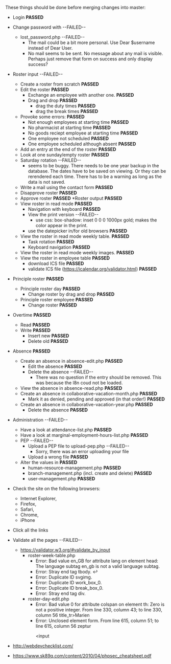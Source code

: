 These things should be done before merging changes into master:

* Login									__PASSED__
* Change password with							--FAILED--
  * lost_password.php							--FAILED--
    - The mail could be a bit more personal. Use Dear $username instead of Dear User.
    - No mail seems to be sent. No message about any mail is visible. Perhaps just remove that form on success and only display success?
* Roster input								--FAILED--
  * Create a roster from scratch					__PASSED__
  * Edit the roster							__PASSED__
    * Exchange an employee with another one.				__PASSED__
    * Drag and drop							__PASSED__
      *	drag the duty times						__PASSED__
      * drag the break times						__PASSED__
  * Provoke some errors:						__PASSED__
    * Not enough employees at starting time				__PASSED__
    * No pharmacist at starting time					__PASSED__
    * No goods reciept employee at starting time			__PASSED__
    * One employee not scheduled					__PASSED__
    * One employee scheduled although absent				__PASSED__
  * Add an entry at the end of the roster				__PASSED__
  * Look at one sunday/empty roster					__PASSED__
  * Saturday rotation							--FAILED--
    - seems to be buggy. There needs to be one year backup in the database. The dates have to be saved on viewing. Or they can be rerendered each time. There has to be a warning as long as the data is not saved.
  * Write a mail using the contact form					__PASSED__
  * Disapprove roster							__PASSED__
  * Approve roster							__PASSED__
*Roster output								__PASSED__
  * View roster in read mode						__PASSED__
    * Navigation with keyboard						__PASSED__
    * View the print version						--FAILED--
      - use css: box-shadow: inset 0 0 0 1000px gold; makes the color appear in the print.
    * use the datepicker in/for old browsers				__PASSED__
  * View the roster in read mode weekly table.				__PASSED__
    * Task rotation							__PASSED__
    * Keyboard navigation						__PASSED__
  * View the roster in read mode weekly images.				__PASSED__
  * View the roster in employee table					__PASSED__
    * download ICS file							__PASSED__
    * validate ICS file (https://icalendar.org/validator.html)		__PASSED__

* Principle roster							__PASSED__
  * Principle roster day						__PASSED__
    * Change roster by drag and drop					__PASSED__
  * Principle roster employee						__PASSED__
    * Change roster							__PASSED__

* Overtime								__PASSED__
  * Read								__PASSED__
  * Write								__PASSED__
    * Insert new							__PASSED__
    * Delete old							__PASSED__

* Absence								__PASSED__
  * Create an absence in absence-edit.php				__PASSED__
    * Edit the absence							__PASSED__
    * Delete the absence						--FAILED--
      - There was no question if the entry should be removed. This was because the l8n coud not be loaded.
  * View the absence in absence-read.php				__PASSED__
  * Create an absence in collaborative-vacation-month.php 		__PASSED__
    * Mark it as denied, pending and approved (in that order!)		__PASSED__
  * Create an absence in collaborative-vacation-year.php		__PASSED__
    * Delete the absence						__PASSED__

* Administration							--FAILED--
  * Have a look at attendance-list.php					__PASSED__
  * Have a look at marginal-employment-hours-list.php			__PASSED__
  * PEP									--FAILED--
    * Upload a PEP file to upload-pep.php				--FAILED--
      - Sorry, there was an error uploading your file
    * Upload a wrong file						__PASSED__
  * Alter the values in 						__PASSED__
    * human-resource-management.php					__PASSED__
    * branch-management.php (incl. create and delete) 			__PASSED__
    * user-management.php						__PASSED__

* Check the site on the following browsers:
  * Internet Explorer,
  * Firefox,
  * Safari,
  * Chrome,
  * iPhone

* Click all the links
* Validate all the pages						--FAILED--
  * https://validator.w3.org/#validate_by_input
    * roster-week-table.php
      - Error: Bad value en_GB for attribute lang on element head: The language subtag en_gb is not a valid language subtag.
      - Error: Stray end tag tbody. </tbody>↩</tbody>
      - Error: Duplicate ID svgimg.
      - Error: Duplicate ID work_box_0.
      - Error: Duplicate ID break_box_0.
      - Error: Stray end tag div. </div><!--class='main-area no_print'-->
    * roster-day-edit.php
      - Error: Bad value 0 for attribute colspan on element th: Zero is not a positive integer. From line 330, column 43; to line 330, column 56 title_tr><th colspan=0>Marien
      - Error: Unclosed element form. From line 615, column 51; to line 615, column 56 zeptur</p><form><input
* http://webdevchecklist.com/
* https://www.sk89q.com/content/2010/04/phpsec_cheatsheet.pdf

